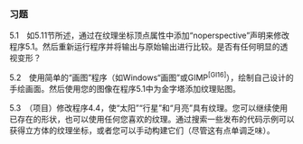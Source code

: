 ### 习题

5.1　如5.11节所述，通过在纹理坐标顶点属性中添加“noperspective”声明来修改程序5.1。然后重新运行程序并将输出与原始输出进行比较。是否有任何明显的透视变形？

5.2　使用简单的“画图”程序（如Windows“画图”或GIMP<sup class="my_markdown">[GI16]</sup>），绘制自己设计的手绘画面。然后使用您的图像在程序5.1中为金字塔添加纹理贴图。

5.3　（项目）修改程序4.4，使“太阳”“行星”和“月亮”具有纹理。您可以继续使用已存在的形状，也可以使用任何您喜欢的纹理。通过搜索一些发布的代码示例可以获得立方体的纹理坐标，或者您可以手动构建它们（尽管这有点单调乏味）。

